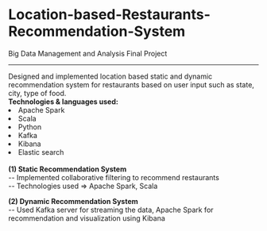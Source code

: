 # Location-based-Restaurants-Recommendation-System
Big Data Management and Analysis Final Project

<hr>
Designed and implemented location based static and dynamic recommendation system for restaurants based on user input such as state, city, type of food. 
<br>
<b>Technologies & languages used:</b>
<li>Apache Spark </li> <li>Scala</li><li> Python </li> <li>Kafka</li> <li> Kibana</li> <li> Elastic search </li>
<br>
<b>(1) Static Recommendation System </b> <br/>
-- Implemented collaborative filtering to recommend restaurants <br/>
-- Technologies used => Apache Spark, Scala <br/>

<b>(2) Dynamic Recommendation System </b> <br/>
-- Used Kafka server for streaming the data, Apache Spark for recommendation and visualization using Kibana
